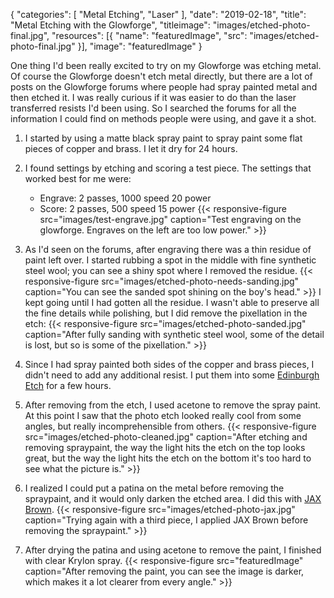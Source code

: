 {
  "categories": [
    "Metal Etching",
    "Laser"
  ],
  "date": "2019-02-18",
  "title": "Metal Etching with the Glowforge",
  "titleimage": "images/etched-photo-final.jpg",
  "resources": [{
    "name": "featuredImage",
    "src": "images/etched-photo-final.jpg"
  }],
  "image": "featuredImage"
}

One thing I'd been really excited to try on my Glowforge was etching metal. Of course the Glowforge
doesn't etch metal directly, but there are a lot of posts on the Glowforge forums where people had
spray painted metal and then etched it. I was really curious if it was easier to do than the laser
transferred resists I'd been using. So I searched the forums for all the information I could find on
methods people were using, and gave it a shot.

1. I started by using a matte black spray paint to spray paint some flat pieces of copper and brass.
   I let it dry for 24 hours.

2. I found settings by etching and scoring a test piece. The settings that worked best for me were:
   * Engrave: 2 passes, 1000 speed 20 power
   * Score: 2 passes, 500 speed 15 power
   {{< responsive-figure
           src="images/test-engrave.jpg"
           caption="Test engraving on the glowforge. Engraves on the left are too low power." >}}

3. As I'd seen on the forums, after engraving there was a thin residue of paint left over. I started
   rubbing a spot in the middle with fine synthetic steel wool; you can see a shiny spot where I
   removed the residue.
   {{< responsive-figure
           src="images/etched-photo-needs-sanding.jpg"
           caption="You can see the sanded spot shining on the boy's head." >}}
   I kept going until I had gotten all the residue. I wasn't able to preserve all the fine details
   while polishing, but I did remove the pixellation in the etch:
   {{< responsive-figure
           src="images/etched-photo-sanded.jpg"
           caption="After fully sanding with synthetic steel wool, some of the detail is lost, but so is some of the pixellation." >}}

4. Since I had spray painted both sides of the copper and brass pieces, I didn't need to add any
   additional resist. I put them into some [Edinburgh
   Etch](http://www.nontoxicprint.com/etchcopperandbrass.htm) for a few hours.

5. After removing from the etch, I used acetone to remove the spray paint. At this point I saw that
   the photo etch looked really cool from some angles, but really incomprehensible from others.
   {{< responsive-figure
           src="images/etched-photo-cleaned.jpg"
           caption="After etching and removing spraypaint, the way the light hits the etch on the top looks great, but the way the light hits the etch on the bottom it's too hard to see what the picture is." >}}

6. I realized I could put a patina on the metal before removing the spraypaint, and it would only
   darken the etched area. I did this with [JAX Brown](https://jaxchemical.com/shop/jax-brown/).
   {{< responsive-figure
           src="images/etched-photo-jax.jpg"
           caption="Trying again with a third piece, I applied JAX Brown before removing the spraypaint." >}}

7. After drying the patina and using acetone to remove the paint, I finished with clear Krylon
   spray.
   {{< responsive-figure
           src="featuredImage"
           caption="After removing the paint, you can see the image is darker, which makes it a lot clearer from every angle." >}}
